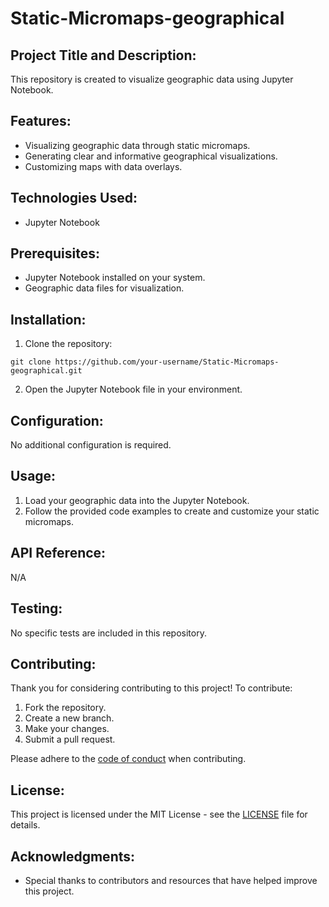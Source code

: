 # Static-Micromaps-geographical

## Project Title and Description:
This repository is created to visualize geographic data using Jupyter Notebook.

## Features:
- Visualizing geographic data through static micromaps.
- Generating clear and informative geographical visualizations.
- Customizing maps with data overlays.

## Technologies Used:
- Jupyter Notebook

## Prerequisites:
- Jupyter Notebook installed on your system.
- Geographic data files for visualization.

## Installation:
1. Clone the repository:
```
git clone https://github.com/your-username/Static-Micromaps-geographical.git
```

2. Open the Jupyter Notebook file in your environment.

## Configuration:
No additional configuration is required.

## Usage:
1. Load your geographic data into the Jupyter Notebook.
2. Follow the provided code examples to create and customize your static micromaps.

## API Reference:
N/A

## Testing:
No specific tests are included in this repository.

## Contributing:
Thank you for considering contributing to this project! To contribute:
1. Fork the repository.
2. Create a new branch.
3. Make your changes.
4. Submit a pull request.

Please adhere to the [code of conduct](./CODE_OF_CONDUCT.md) when contributing.

## License:
This project is licensed under the MIT License - see the [LICENSE](./LICENSE) file for details.

## Acknowledgments:
- Special thanks to contributors and resources that have helped improve this project.
